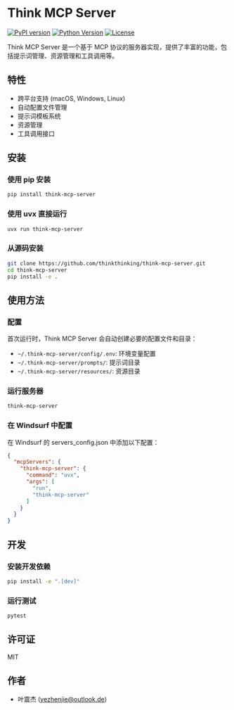 # Think MCP Server

[![PyPI version](https://img.shields.io/pypi/v/think-mcp-server.svg)](https://pypi.org/project/think-mcp-server/)
[![Python Version](https://img.shields.io/pypi/pyversions/think-mcp-server.svg)](https://pypi.org/project/think-mcp-server/)
[![License](https://img.shields.io/pypi/l/think-mcp-server.svg)](https://github.com/thinkthinking/think-mcp-server/blob/main/LICENSE)

Think MCP Server 是一个基于 MCP 协议的服务器实现，提供了丰富的功能，包括提示词管理、资源管理和工具调用等。

## 特性

- 跨平台支持 (macOS, Windows, Linux)
- 自动配置文件管理
- 提示词模板系统
- 资源管理
- 工具调用接口

## 安装

### 使用 pip 安装

```bash
pip install think-mcp-server
```

### 使用 uvx 直接运行

```bash
uvx run think-mcp-server
```

### 从源码安装

```bash
git clone https://github.com/thinkthinking/think-mcp-server.git
cd think-mcp-server
pip install -e .
```

## 使用方法

### 配置

首次运行时，Think MCP Server 会自动创建必要的配置文件和目录：

- `~/.think-mcp-server/config/.env`: 环境变量配置
- `~/.think-mcp-server/prompts/`: 提示词目录
- `~/.think-mcp-server/resources/`: 资源目录

### 运行服务器

```bash
think-mcp-server
```

### 在 Windsurf 中配置

在 Windsurf 的 servers_config.json 中添加以下配置：

```json
{
  "mcpServers": {
    "think-mcp-server": {
      "command": "uvx",
      "args": [
        "run",
        "think-mcp-server"
      ]
    }
  }
}
```

## 开发

### 安装开发依赖

```bash
pip install -e ".[dev]"
```

### 运行测试

```bash
pytest
```

## 许可证

MIT

## 作者

- 叶震杰 (yezhenjie@outlook.de)